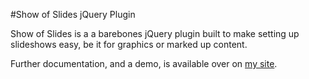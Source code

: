 #Show of Slides jQuery Plugin

Show of Slides is a a barebones jQuery plugin built to make setting up slideshows easy, be it for graphics or marked up content.

Further documentation, and a demo, is available over on [my site](http://davidturner.name/releases/show-of-slides/).